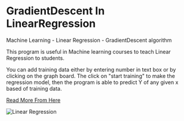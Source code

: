 # GradientDescent In LinearRegression

Machine Learning - Linear Regression - GradientDescent algorithm

This program is useful in Machine learning courses to teach Linear Regression to students. 

You can add training data either by entering number in text box or by clicking on the graph board.
The click on "start training" to make the regression model,
then the program is able to predict Y of any given x based of training data.

[Read More From Here](http://m-shaeri.ir/blog/gradient-descent-algorithm-for-linear-regression/)


![Linear Regression](https://m-shaeri.ir/blog/wp-content/uploads/2021/05/GradiantDicent.gif)




